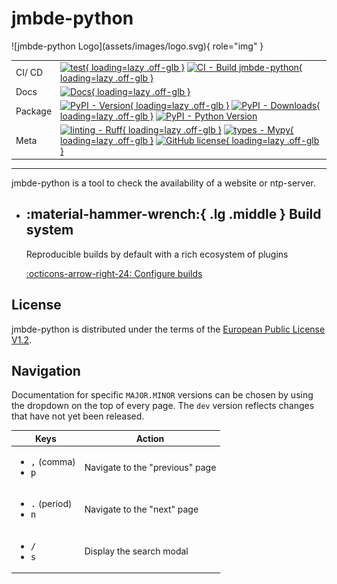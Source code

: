 # jmbde-python

<div class="grid" Markdown>
![jmbde-python Logo](assets/images/logo.svg){ role="img" }

|         |                                                                                                                                                                                                                                                  |
|---------|--------------------------------------------------------------------------------------------------------------------------------------------------------------------------------------------------------------------------------------------------|
| CI/ CD  | [![test][test-badge]{ loading=lazy .off-glb }][test-wf-url] [![CI - Build jmbde-python][ci-cd-badge]{ loading=lazy .off-glb }][ci-cd-wf-url]                                                                                                     |
| Docs    | [![Docs][docs-badge]{ loading=lazy .off-glb }][docs-wf-url]                                                                                                                                                                                      |
| Package | [![PyPI - Version][pypi-version-badge]{ loading=lazy .off-glb }][pypi-version-url] [![PyPI - Downloads][pypi-downloads-badge]{ loading=lazy .off-glb }][pypi-downloads-url] [![PyPI - Python Version][python-version-badge]][python-version-url] |
| Meta    | [![linting - Ruff][ruff-badge]{ loading=lazy .off-glb }][ruff-url] [![types - Mypy][mypy-badge]{ loading=lazy .off-glb }][mypy-url] [![GitHub license][github_license_badge]{ loading=lazy .off-glb }][license]                                  |

</div>

---

jmbde-python is a tool to check the availability of a website or ntp-server.

<div class="grid cards" Markdown>

- ## :material-hammer-wrench:{ .lg .middle } __Build system__

  Reproducible builds by default with a rich ecosystem of plugins

  [:octicons-arrow-right-24: Configure builds](developer/build.md#build-system)

</div>

## License

jmbde-python is distributed under the terms of the [European Public License
V1.2][license].

## Navigation

Documentation for specific `MAJOR.MINOR` versions can be chosen by using the
dropdown on the top of every page. The `dev` version reflects changes that have
not yet been released.

| Keys                                                         | Action                          |
|--------------------------------------------------------------|---------------------------------|
| <ul><li><kbd>,</kbd> (comma)</li><li><kbd>p</kbd></li></ul>  | Navigate to the "previous" page |
| <ul><li><kbd>.</kbd> (period)</li><li><kbd>n</kbd></li></ul> | Navigate to the "next" page     |
| <ul><li><kbd>/</kbd></li><li><kbd>s</kbd></li></ul>          | Display the search modal        |

[test-badge]: https://github.com/jmuelbert/jmbde-python/actions/workflows/test.yml/badge.svg
[test-wf-url]: https://github.com/jmuelbert/jmbde-python/actions/workflows/test.yml
[ci-cd-badge]: https://github.com/jmuelbert/jmbde-python/actions/workflows/ci.yml/badge.svg
[ci-cd-wf-url]: https://github.com/jmuelbert/jmbde-python/actions/workflows/ci.yml
[docs-badge]: https://github.com/jmuelbert/jmbde-python/actions/workflows/mkdocs-pages.yml/badge.svg
[docs-wf-url]: https://github.com/jmuelbert/jmbde-python/actions/workflows/mkdocs-pages.yml
[pypi-version-badge]: https://img.shields.io/jmuelbert/v/jmbde-python.svg?logo=pypi&label=PyPI&logoColor=gold
[pypi-version-url]: https://pypi.org/project/jmbde-python/
[pypi-downloads-badge]: https://img.shields.io/jmuelbert/dm/jmbde-python.svg?color=blue&label=Downloads&logo=pypi&logoColor=gold
[pypi-downloads-url]: https://github.com/jmuelbert/jmbde-python
[ruff-badge]: https://img.shields.io/endpoint?url=https://raw.githubusercontent.com/astral-sh/ruff/main/assets/badge/v2.json
[ruff-url]: https://github.com/astral-sh/ruff
[mypy-badge]: https://img.shields.io/badge/types-Mypy-blue.svg
[mypy-url]: https://github.com/python/mypy
[license]: https://joinup.ec.europa.eu/page/eupl-text-11-12
[github_license_badge]: https://img.shields.io/badge/license-EUPL-blue.svg
[python-version-badge]: https://img.shields.io/pypi/pyversions/hatch.svg?logo=python&label=Python&logoColor=gold
[python-version-url]: https://github.com/jmuelbert/jmbde-python
